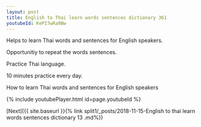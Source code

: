 ```yaml
---
layout: post
title: English to Thai learn words sentences dictionary 361 
youtubeId: KePI7wRa9Bw
---
```

 
 
Helps to learn Thai words and sentences for English speakers.

Opportunitiy to repeat the words sentences. 

Practice Thai language. 
 
10 minutes practice every day. 
 
How to learn Thai words and sentences for English speakers 
 
{% include youtubePlayer.html id=page.youtubeId %}
 
 
[Next]({{ site.baseurl }}{% link  split1/_posts/2018-11-15-English to thai learn words sentences dictionary 13 .md%})
 
